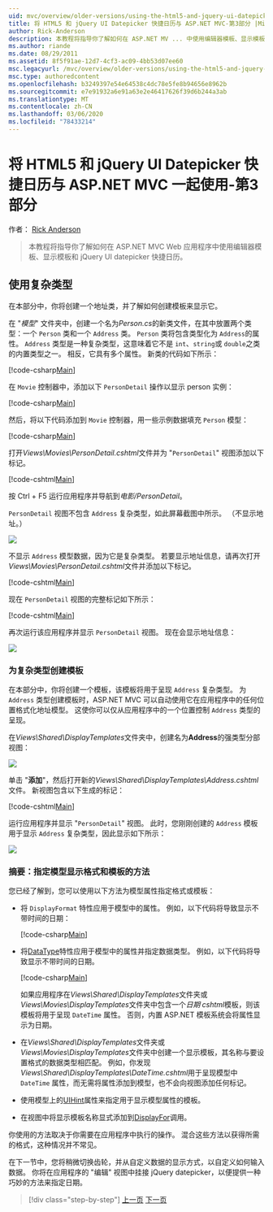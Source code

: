 ```yaml
---
uid: mvc/overview/older-versions/using-the-html5-and-jquery-ui-datepicker-popup-calendar-with-aspnet-mvc/using-the-html5-and-jquery-ui-datepicker-popup-calendar-with-aspnet-mvc-part-3
title: 将 HTML5 和 jQuery UI Datepicker 快捷日历与 ASP.NET MVC-第3部分 |Microsoft Docs
author: Rick-Anderson
description: 本教程将指导你了解如何在 ASP.NET MV ... 中使用编辑器模板、显示模板和 jQuery UI datepicker 快捷日历
ms.author: riande
ms.date: 08/29/2011
ms.assetid: 8f5f91ae-12d7-4cf3-ac09-4bb53d07ee60
msc.legacyurl: /mvc/overview/older-versions/using-the-html5-and-jquery-ui-datepicker-popup-calendar-with-aspnet-mvc/using-the-html5-and-jquery-ui-datepicker-popup-calendar-with-aspnet-mvc-part-3
msc.type: authoredcontent
ms.openlocfilehash: b3249397e54e64538c4dc78e5fe8b94656e8962b
ms.sourcegitcommit: e7e91932a6e91a63e2e46417626f39d6b244a3ab
ms.translationtype: MT
ms.contentlocale: zh-CN
ms.lasthandoff: 03/06/2020
ms.locfileid: "78433214"
---
```

# <a name="using-the-html5-and-jquery-ui-datepicker-popup-calendar-with-aspnet-mvc---part-3"></a>将 HTML5 和 jQuery UI Datepicker 快捷日历与 ASP.NET MVC 一起使用-第3部分

作者： [Rick Anderson](https://twitter.com/RickAndMSFT)

> 本教程将指导你了解如何在 ASP.NET MVC Web 应用程序中使用编辑器模板、显示模板和 jQuery UI datepicker 快捷日历。

## <a name="working-with-complex-types"></a>使用复杂类型

在本部分中，你将创建一个地址类，并了解如何创建模板来显示它。

在 "*模型*" 文件夹中，创建一个名为*Person.cs*的新类文件，在其中放置两个类型：一个 `Person` 类和一个 `Address` 类。 `Person` 类将包含类型化为 `Address`的属性。 `Address` 类型是一种复杂类型，这意味着它不是 `int`、`string`或 `double`之类的内置类型之一。 相反，它具有多个属性。 新类的代码如下所示：

[!code-csharp[Main](using-the-html5-and-jquery-ui-datepicker-popup-calendar-with-aspnet-mvc-part-3/samples/sample1.cs)]

在 `Movie` 控制器中，添加以下 `PersonDetail` 操作以显示 person 实例：

[!code-csharp[Main](using-the-html5-and-jquery-ui-datepicker-popup-calendar-with-aspnet-mvc-part-3/samples/sample2.cs)]

然后，将以下代码添加到 `Movie` 控制器，用一些示例数据填充 `Person` 模型：

[!code-csharp[Main](using-the-html5-and-jquery-ui-datepicker-popup-calendar-with-aspnet-mvc-part-3/samples/sample3.cs)]

打开*Views\Movies\PersonDetail.cshtml*文件并为 "`PersonDetail`" 视图添加以下标记。

[!code-cshtml[Main](using-the-html5-and-jquery-ui-datepicker-popup-calendar-with-aspnet-mvc-part-3/samples/sample4.cshtml)]

按 Ctrl + F5 运行应用程序并导航到*电影/PersonDetail*。

`PersonDetail` 视图不包含 `Address` 复杂类型，如此屏幕截图中所示。 （不显示地址。）

![](using-the-html5-and-jquery-ui-datepicker-popup-calendar-with-aspnet-mvc-part-3/_static/image1.png)

不显示 `Address` 模型数据，因为它是复杂类型。 若要显示地址信息，请再次打开*Views\Movies\PersonDetail.cshtml*文件并添加以下标记。

[!code-cshtml[Main](using-the-html5-and-jquery-ui-datepicker-popup-calendar-with-aspnet-mvc-part-3/samples/sample5.cshtml)]

现在 `PersonDetail` 视图的完整标记如下所示：

[!code-cshtml[Main](using-the-html5-and-jquery-ui-datepicker-popup-calendar-with-aspnet-mvc-part-3/samples/sample6.cshtml)]

再次运行该应用程序并显示 `PersonDetail` 视图。 现在会显示地址信息：

![](using-the-html5-and-jquery-ui-datepicker-popup-calendar-with-aspnet-mvc-part-3/_static/image2.png)

### <a name="creating-a-template-for-a-complex-type"></a>为复杂类型创建模板

在本部分中，你将创建一个模板，该模板将用于呈现 `Address` 复杂类型。 为 `Address` 类型创建模板时，ASP.NET MVC 可以自动使用它在应用程序中的任何位置格式化地址模型。 这使你可以仅从应用程序中的一个位置控制 `Address` 类型的呈现。

在*Views\Shared\DisplayTemplates*文件夹中，创建名为**Address**的强类型分部视图：

![](using-the-html5-and-jquery-ui-datepicker-popup-calendar-with-aspnet-mvc-part-3/_static/image3.png)

单击 "**添加**"，然后打开新的*Views\Shared\DisplayTemplates\Address.cshtml*文件。 新视图包含以下生成的标记：

[!code-cshtml[Main](using-the-html5-and-jquery-ui-datepicker-popup-calendar-with-aspnet-mvc-part-3/samples/sample7.cshtml)]

运行应用程序并显示 "`PersonDetail`" 视图。 此时，您刚刚创建的 `Address` 模板用于显示 `Address` 复杂类型，因此显示如下所示：

![](using-the-html5-and-jquery-ui-datepicker-popup-calendar-with-aspnet-mvc-part-3/_static/image4.png)

### <a name="summary-ways-to-specify-the-model-display-format-and-template"></a>摘要：指定模型显示格式和模板的方法

您已经了解到，您可以使用以下方法为模型属性指定格式或模板：

- 将 `DisplayFormat` 特性应用于模型中的属性。 例如，以下代码将导致显示不带时间的日期：

    [!code-csharp[Main](using-the-html5-and-jquery-ui-datepicker-popup-calendar-with-aspnet-mvc-part-3/samples/sample8.cs)]
- 将[DataType](https://msdn.microsoft.com/library/system.componentmodel.dataannotations.datatype.aspx)特性应用于模型中的属性并指定数据类型。 例如，以下代码将导致显示不带时间的日期。

    [!code-csharp[Main](using-the-html5-and-jquery-ui-datepicker-popup-calendar-with-aspnet-mvc-part-3/samples/sample9.cs)]

    如果应用程序在*Views\Shared\DisplayTemplates*文件夹或*Views\Movies\DisplayTemplates*文件夹中包含一个*日期 cshtml*模板，则该模板将用于呈现 `DateTime` 属性。 否则，内置 ASP.NET 模板系统会将属性显示为日期。
- 在*Views\Shared\DisplayTemplates*文件夹或*Views\Movies\DisplayTemplates*文件夹中创建一个显示模板，其名称与要设置格式的数据类型相匹配。 例如，你发现*Views\Shared\DisplayTemplates\DateTime.cshtml*用于呈现模型中 `DateTime` 属性，而无需将属性添加到模型，也不会向视图添加任何标记。
- 使用模型上的[UIHint](https://msdn.microsoft.com/library/system.componentmodel.dataannotations.uihintattribute.uihint.aspx)属性来指定用于显示模型属性的模板。
- 在视图中将显示模板名称显式添加到[DisplayFor](https://msdn.microsoft.com/library/ee407420.aspx)调用。

你使用的方法取决于你需要在应用程序中执行的操作。 混合这些方法以获得所需的格式，这种情况并不常见。

在下一节中，您将稍微切换齿轮，并从自定义数据的显示方式，以自定义如何输入数据。 你将在应用程序的 "编辑" 视图中挂接 jQuery datepicker，以便提供一种巧妙的方法来指定日期。

> [!div class="step-by-step"]
> [上一页](using-the-html5-and-jquery-ui-datepicker-popup-calendar-with-aspnet-mvc-part-2.md)
> [下一页](using-the-html5-and-jquery-ui-datepicker-popup-calendar-with-aspnet-mvc-part-4.md)
